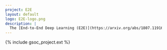 ```yaml
---
project: E2E
layout: default
logo: E2E-logo.png
description: |
  The [End-to-End Deep Learning (E2E)](https://arxiv.org/abs/1807.11916) project focuses on the development  of particle and event reconstruction and identification tasks with end-to-end deep learning approaches.
---
```



{% include gsoc_project.ext %}

